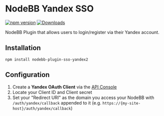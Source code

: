 # NodeBB Yandex SSO
[![npm version](https://badge.fury.io/js/nodebb-plugin-sso-yandex2.svg?nocache=1)](https://badge.fury.io/js/nodebb-plugin-sso-yandex2)
[![Downloads](https://img.shields.io/npm/dm/nodebb-plugin-sso-yandex2.svg)](nodebb-plugin-sso-yandex2)

NodeBB Plugin that allows users to login/register via their Yandex account.

## Installation

    npm install nodebb-plugin-sso-yandex2

## Configuration

1. Create a **Yandex OAuth Client** via the [API Console](https://oauth.yandex.com/client/new)
2. Locate your Client ID and Client secret
3. Set your "Redirect URI" as the domain you access your NodeBB with `/auth/yandex/callback` appended to it (e.g. `https://{my-site-host}/auth/yandex/callback`)